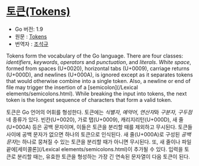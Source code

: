 # [토큰(Tokens)](#tokens)

* Go 버전: 1.9
* 원문 : [Tokens](https://golang.org/ref/spec#Tokens)
* 번역자 : [조석규](@ezaurum)

Tokens form the vocabulary of the Go language. There are four classes: *identifiers*, *keywords*, *operators* and *punctuation*, and *literals*. *White space*, formed from spaces (U+0020), horizontal tabs (U+0009), carriage returns (U+000D), and newlines (U+000A), is ignored except as it separates tokens that would otherwise combine into a single token. Also, a newline or end of file may trigger the insertion of a [semicolon](/Lexical elements/semicolons.html). While breaking the input into tokens, the next token is the longest sequence of characters that form a valid token.

토큰은 Go 언어의 어휘를 형성한다. 토큰에는 *식별자*, *예약어*, *연산자*와 *구분자*, *구두점* 네 종류가 있다. 빈칸(U+0020), 가로 탭(U+0009), 캐리지리턴(U+000D), 새 줄(U+000A) 등은 공백 문자이며, 이들은 토큰을 분리할 때를 제외하고 무시된다. 토큰들 사이에 공백 문자가 없으면 하나의 토큰으로 인식된다. 새 줄(U+000A)로 구성된 *공백 문자*는 하나로 뭉쳐질 수 있는 토큰을 분리할 때가 아니면 무시된다. 또, 새 줄이나 파일 끝에[세미콜론](/Lexical elements/semicolons.html)이 추가될 수 있다. 입력을 토큰로 분리할 때는, 유효한 토큰을 형성하는 가장 긴 연속된 문자열이 다음 토큰이 된다.
